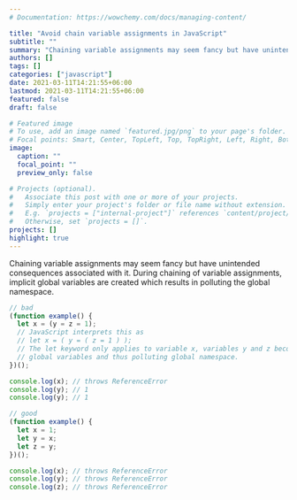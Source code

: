```yaml
---
# Documentation: https://wowchemy.com/docs/managing-content/

title: "Avoid chain variable assignments in JavaScript"
subtitle: ""
summary: "Chaining variable assignments may seem fancy but have unintended consequences associated with it."
authors: []
tags: []
categories: ["javascript"]
date: 2021-03-11T14:21:55+06:00
lastmod: 2021-03-11T14:21:55+06:00
featured: false
draft: false

# Featured image
# To use, add an image named `featured.jpg/png` to your page's folder.
# Focal points: Smart, Center, TopLeft, Top, TopRight, Left, Right, BottomLeft, Bottom, BottomRight.
image:
  caption: ""
  focal_point: ""
  preview_only: false

# Projects (optional).
#   Associate this post with one or more of your projects.
#   Simply enter your project's folder or file name without extension.
#   E.g. `projects = ["internal-project"]` references `content/project/deep-learning/index.md`.
#   Otherwise, set `projects = []`.
projects: []
highlight: true
---
```


Chaining variable assignments may seem fancy but have unintended consequences associated with it. During chaining of variable assignments, implicit global variables are created which results in polluting the global namespace.

```javascript
// bad
(function example() {
  let x = (y = z = 1);
  // JavaScript interprets this as
  // let x = ( y = ( z = 1 ) );
  // The let keyword only applies to variable x, variables y and z become
  // global variables and thus polluting global namespace.
})();

console.log(x); // throws ReferenceError
console.log(y); // 1
console.log(y); // 1

// good
(function example() {
  let x = 1;
  let y = x;
  let z = y;
})();

console.log(x); // throws ReferenceError
console.log(y); // throws ReferenceError
console.log(z); // throws ReferenceError
```
